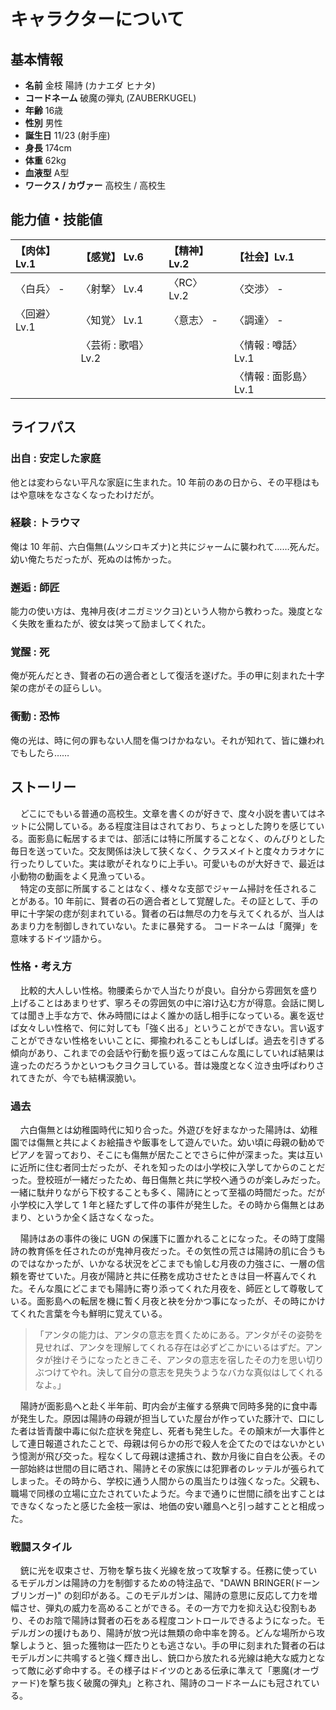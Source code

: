 # キャラクターについて

## 基本情報
- **名前** 金枝 陽詩 (カナエダ ヒナタ)
- **コードネーム** 破魔の弾丸 (ZAUBERKUGEL)
- **年齢** 16歳
- **性別** 男性
- **誕生日** 11/23 (射手座)
- **身長** 174cm
- **体重** 62kg
- **血液型** A型
- **ワークス / カヴァー** 高校生 / 高校生

## 能力値・技能値
|【肉体】 Lv.1|【感覚】 Lv.6      |【精神】Lv.2|【社会】Lv.1         |
|:----------|:-----------------|:---------|:-------------------|
|〈白兵〉 -   |〈射撃〉 Lv.4      |〈RC〉 Lv.2|〈交渉〉 -           |
|〈回避〉 Lv.1|〈知覚〉 Lv.1      |〈意志〉 -  |〈調達〉 -           |
|           |〈芸術 : 歌唱〉 Lv.2|           |〈情報 : 噂話〉 Lv.1  |
|           |                  |           |〈情報 : 面影島〉 Lv.1|

## ライフパス
### 出自 : 安定した家庭
他とは変わらない平凡な家庭に生まれた。10 年前のあの日から、その平穏はもはや意味をなさなくなったわけだが。
### 経験 : トラウマ
俺は 10 年前、六白傷無(ムツシロキズナ)と共にジャームに襲われて……死んだ。幼い俺たちだったが、死ぬのは怖かった。
### 邂逅 : 師匠
能力の使い方は、鬼神月夜(オニガミツクヨ)という人物から教わった。幾度となく失敗を重ねたが、彼女は笑って励ましてくれた。
### 覚醒 : 死
俺が死んだとき、賢者の石の適合者として復活を遂げた。手の甲に刻まれた十字架の痣がその証らしい。
### 衝動 : 恐怖
俺の光は、時に何の罪もない人間を傷つけかねない。それが知れて、皆に嫌われでもしたら……

## ストーリー
&nbsp;&nbsp;&nbsp;&nbsp;どこにでもいる普通の高校生。文章を書くのが好きで、度々小説を書いてはネットに公開している。ある程度注目はされており、ちょっとした誇りを感じている。面影島に転居するまでは、部活には特に所属することなく、のんびりとした毎日を送っていた。交友関係は決して狭くなく、クラスメイトと度々カラオケに行ったりしていた。実は歌がそれなりに上手い。可愛いものが大好きで、最近は小動物の動画をよく見漁っている。  
&nbsp;&nbsp;&nbsp;&nbsp;特定の支部に所属することはなく、様々な支部でジャーム掃討を任されることがある。10 年前に、賢者の石の適合者として覚醒した。その証として、手の甲に十字架の痣が刻まれている。賢者の石は無尽の力を与えてくれるが、当人はあまり力を制御しきれていない。たまに暴発する。
コードネームは「魔弾」を意味するドイツ語から。

### 性格・考え方
&nbsp;&nbsp;&nbsp;&nbsp;比較的大人しい性格。物腰柔らかで人当たりが良い。自分から雰囲気を盛り上げることはあまりせず、寧ろその雰囲気の中に溶け込む方が得意。会話に関しては聞き上手な方で、休み時間にはよく誰かの話し相手になっている。裏を返せば女々しい性格で、何に対しても「強く出る」ということができない。言い返すことができない性格をいいことに、揶揄われることもしばしば。過去を引きずる傾向があり、これまでの会話や行動を振り返ってはこんな風にしていれば結果は違ったのだろうかといつもクヨクヨしている。昔は幾度となく泣き虫呼ばわりされてきたが、今でも結構涙脆い。

### 過去
&nbsp;&nbsp;&nbsp;&nbsp;六白傷無とは幼稚園時代に知り合った。外遊びを好まなかった陽詩は、幼稚園では傷無と共によくお絵描きや飯事をして遊んでいた。幼い頃に母親の勧めでピアノを習っており、そこにも傷無が居たことでさらに仲が深まった。実は互いに近所に住む者同士だったが、それを知ったのは小学校に入学してからのことだった。登校班が一緒だったため、毎日傷無と共に学校へ通うのが楽しみだった。一緒に駄弁りながら下校することも多く、陽詩にとって至福の時間だった。だが小学校に入学して 1 年と経たずして件の事件が発生した。その時から傷無とはあまり、というか全く話さなくなった。 

&nbsp;&nbsp;&nbsp;&nbsp;陽詩はあの事件の後に UGN の保護下に置かれることになった。その時丁度陽詩の教育係を任されたのが鬼神月夜だった。その気性の荒さは陽詩の肌に合うものではなかったが、いかなる状況をどこまでも愉しむ月夜の力強さに、一層の信頼を寄せていた。月夜が陽詩と共に任務を成功させたときは目一杯喜んでくれた。そんな風にどこまでも陽詩に寄り添ってくれた月夜を、師匠として尊敬している。面影島への転居を機に暫く月夜と袂を分かつ事になったが、その時にかけてくれた言葉を今も鮮明に覚えている。  
> 「アンタの能力は、アンタの意志を貫くためにある。アンタがその姿勢を見せれば、アンタを理解してくれる存在は必ずどこかにいるはずだ。アンタが挫けそうになったときこそ、アンタの意志を宿したその力を思い切りぶつけてやれ。決して自分の意志を見失うようなバカな真似はしてくれるなよ。」

&nbsp;&nbsp;&nbsp;&nbsp;陽詩が面影島へと赴く半年前、町内会が主催する祭典で同時多発的に食中毒が発生した。原因は陽詩の母親が担当していた屋台が作っていた豚汁で、口にした者は皆青酸中毒に似た症状を発症し、死者も発生した。その顛末が一大事件として連日報道されたことで、母親は何らかの形で殺人を企てたのではないかという憶測が飛び交った。程なくして母親は逮捕され、数か月後に自白を公表。その一部始終は世間の目に晒され、陽詩とその家族には犯罪者のレッテルが張られてしまった。その時から、学校に通う人間からの風当たりは強くなった。父親も、職場で同様の立場に立たされていたようだ。今まで通りに世間に顔を出すことはできなくなったと感じた金枝一家は、地価の安い離島へと引っ越すことと相成った。

### 戦闘スタイル
&nbsp;&nbsp;&nbsp;&nbsp;銃に光を収束させ、万物を撃ち抜く光線を放って攻撃する。任務に使っているモデルガンは陽詩の力を制御するための特注品で、"DAWN BRINGER(ドーンブリンガー)" の刻印がある。このモデルガンは、陽詩の意思に反応して力を増幅させ、弾丸の威力を高めることができる。その一方で力を抑え込む役割もあり、そのお陰で陽詩は賢者の石をある程度コントロールできるようになった。モデルガンの援けもあり、陽詩が放つ光は無類の命中率を誇る。どんな場所から攻撃しようと、狙った獲物は一匹たりとも逃さない。手の甲に刻まれた賢者の石はモデルガンに共鳴すると強く輝き出し、銃口から放たれる光線は絶大な威力となって敵に必ず命中する。その様子はドイツのとある伝承に準えて「悪魔(オーヴァード)を撃ち抜く破魔の弾丸」と称され、陽詩のコードネームにも冠されている。